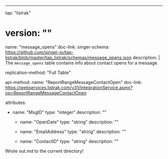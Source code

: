 ---
tap: "listrak"
# version: ""

name: "message_opens"
doc-link:
singer-schema: https://github.com/singer-io/tap-listrak/blob/master/tap_listrak/schemas/message_opens.json
description: |
  The `message_opens` table contains info about contact opens for a message.

replication-method: "Full Table"

api-method:
  name: "ReportRangeMessageContactOpen"
  doc-link: https://webservices.listrak.com/v31/IntegrationService.asmx?op=ReportRangeMessageContactOpen

attributes:
- name: "MsgID"
    type: "integer"
    description: ""

  - name: "OpenDate"
    type: "string"
    description: ""

  - name: "EmailAddress"
    type: "string"
    description: ""

  - name: "ContactID"
    type: "string"
    description: ""

Wrote out.md to the current directory!
